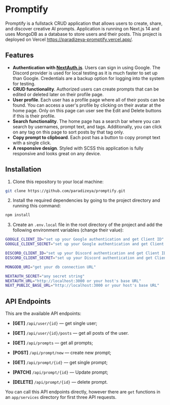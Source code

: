 # Promptify
Promptify is a fullstack CRUD application that allows users to create, share, and discover creative AI prompts.
Application is running on Next.js 14 and uses MongoDB as a database to store users and their posts.
This project is deployed on Vercel https://paradizeya-promptify.vercel.app/.

## Features
- **Authentication with [NextAuth.js](https://next-auth.js.org/)**. Users can sign in using Google. The Discord provider is used for local testing as it is much faster to set up than Google. Credentials are a backup option for logging into the system for testing.
- **CRUD functionality**. Authorized users can create prompts that can be edited or deleted later on their profile page.
- **User profile**. Each user has a profile page where all of their posts can be found. You can access a user's profile by clicking on their avatar at the home page. Only on this page can user see the Edit and Delete buttons if this is their profile.
- **Search functionality**. The home page has a search bar where you can search by usernames, prompt text, and tags. Additionally, you can click on any tag on this page to sort posts by that tag only.
- **Copy prompt to clipboard**. Each post has a button to copy prompt text with a single click.
- **A responsive design**. Styled with SCSS this application is fully responsive and looks great on any device.

## Installation
1. Clone this repository to your local machine:
```bash
git clone https://github.com/paradizeya/promptify.git
```
2. Install the required dependencies by going to the project directory and running this command:
```bash
npm install
```
3. Create an ```.env.local``` file in the root directory of the project and add the following environment variables (change their value):
```bash
GOOGLE_CLIENT_ID="set up your Google authentication and get Client ID"
GOOGLE_CLIENT_SECRET="set up your Google authentication and get Client Secret"

DISCORD_CLIENT_ID="set up your Discord authentication and get Client ID"
DISCORD_CLIENT_SECRET="set up your Discord authentication and get Client Secret"

MONGODB_URI="get your db connection URL"

NEXTAUTH_SECRET="any secret string"
NEXTAUTH_URL="http://localhost:3000 or your host's base URL"
NEXT_PUBLIC_BASE_URL="http://localhost:3000 or your host's base URL"
```

## API Endpoints
This are the available API endpoints:

- **[GET]** ```/api/user/{id}``` — get single user;
- **[GET]** ```/api/user/{id}/posts``` — get all posts of the user.

- **[GET]** ```/api/prompts``` — get all prompts;
- **[POST]** ```/api/prompt/new``` — create new prompt;
- **[GET]** ```/api/prompt/{id}``` — get single prompt;
- **[PATCH]** ```/api/prompt/{id}``` — Update prompt;
- **[DELETE]** ```/api/prompt/{id}``` — delete prompt.

You can call this API endpoints directly, however there are ```get``` functions in an ```app/services``` directory for first three API requests.
